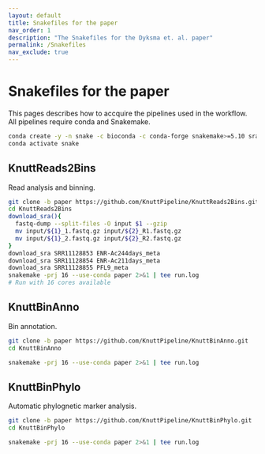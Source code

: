 ```yaml
---
layout: default
title: Snakefiles for the paper
nav_order: 1
description: "The Snakefiles for the Dyksma et. al. paper"
permalink: /Snakefiles
nav_exclude: true
---
```


# Snakefiles for the paper

This pages describes how to accquire the pipelines used in the workflow. All pipelines require conda and Snakemake.

``` sh
conda create -y -n snake -c bioconda -c conda-forge snakemake>=5.10 sra-tools
conda activate snake
```

## KnuttReads2Bins

Read analysis and binning.

``` sh
git clone -b paper https://github.com/KnuttPipeline/KnuttReads2Bins.git
cd KnuttReads2Bins
download_sra(){
  fastq-dump --split-files -O input $1 --gzip
  mv input/${1}_1.fastq.gz input/${2}_R1.fastq.gz
  mv input/${1}_2.fastq.gz input/${2}_R2.fastq.gz
}
download_sra SRR11128853 ENR-Ac244days_meta
download_sra SRR11128854 ENR-Ac211days_meta
download_sra SRR11128855 PFL9_meta
snakemake -prj 16 --use-conda paper 2>&1 | tee run.log
# Run with 16 cores available
```

## KnuttBinAnno

Bin annotation.

``` sh
git clone -b paper https://github.com/KnuttPipeline/KnuttBinAnno.git
cd KnuttBinAnno

snakemake -prj 16 --use-conda paper 2>&1 | tee run.log
```

## KnuttBinPhylo

Automatic phylognetic marker analysis.

``` sh
git clone -b paper https://github.com/KnuttPipeline/KnuttBinPhylo.git
cd KnuttBinPhylo

snakemake -prj 16 --use-conda paper 2>&1 | tee run.log
```
